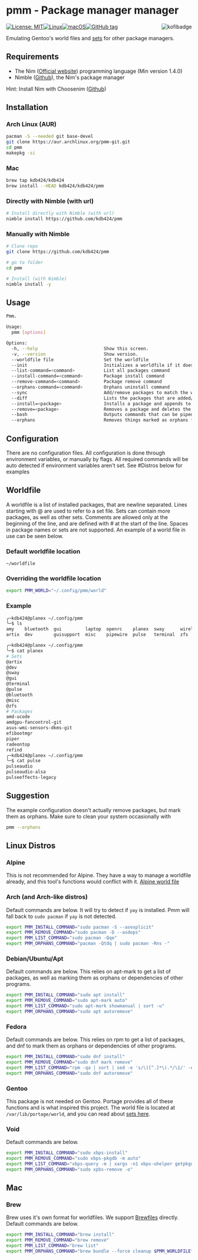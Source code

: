 # pmm - Package manager manager

[![License: MIT](https://img.shields.io/badge/License-MIT-yellow.svg)](https://opensource.org/licenses/MIT
)[![Linux](https://svgshare.com/i/Zhy.svg)](https://svgshare.com/i/Zhy.svg
)[![macOS](https://svgshare.com/i/ZjP.svg)](https://svgshare.com/i/ZjP.svg
)[![GitHub tag](https://img.shields.io/github/tag/kdb424/pmm.svg)](https://GitHub.com/kdb424/pmm/tags/
)<a href="https://ko-fi.com/kdb424"><img src="https://i.imgur.com/9T0bvqO.png" alt="kofibadge" align="right"/></a>

Emulating Gentoo's world files and [sets](https://wiki.gentoo.org/wiki//etc/portage/sets) for other package managers.

## Requirements

- The Nim ([Official website](https://nim-lang.org/)) programming language (Min version 1.4.0)
- Nimble ([Github](https://github.com/nim-lang/nimble)), the Nim's package manager

Hint: Install Nim with Choosenim ([Github](https://github.com/dom96/choosenim))

## Installation

### Arch Linux (AUR)

```bash
pacman -S --needed git base-devel
git clone https://aur.archlinux.org/pmm-git.git
cd pmm
makepkg -si
```

### Mac
```bash
brew tap kdb424/kdb424
brew install --HEAD kdb424/kdb424/pmm
```

### Directly with Nimble (with url)

```bash
# Install directly with Nimble (with url)
nimble install https://github.com/kdb424/pmm
```

### Manually with Nimble

```bash
# Clone repo
git clone https://github.com/kdb424/pmm

# go to folder
cd pmm

# Install (with Nimble)
nimble install -y
```

## Usage
```bash
Pmm.

Usage:
  pmm [options]

Options:
  -h, --help                         Show this screen.
  -v, --version                      Show version.
  --worldfile file                   Set the worldfile
  --init                             Initializes a worldfile if it does not exist
  --list-command=<command>           List all packages command
  --install-command=<command>        Package install command
  --remove-command=<command>         Package remove command
  --orphans-command=<command>        Orphans uninstall command
  --sync                             Add/remove packages to match the worldfile
  --diff                             Lists the packages that are added/removed
  --install=<package>                Installs a package and appends to the worldfile
  --remove=<package>                 Removes a package and deletes the entry in the worldfile
  --bash                             Outputs commands that can be piped into bash
  --orphans                          Removes things marked as orphans from your system
```

## Configuration
There are no configuration files. All configuration is done through environment
variables, or manually by flags. All required commands will be auto detected if
environment variables aren't set. See #Distros below for examples


## Worldfile
A worldfile is a list of installed packages, that are newline separated.
Lines starting with @ are used to refer to a set file. Sets can contain
more packages, as well as other sets. Comments are allowed only at the
beginning of the line, and are defined with # at the start of the line.
Spaces in package names or sets are not supported. An example of a world
file in use can be seen below.

### Default worldfile location
```
~/worldfile
```

### Overriding the worldfile location
```bash
export PMM_WORLD="~/.config/pmm/world"
```

### Example
```bash
╭─kdb424@planex ~/.config/pmm
╰─$ ls
amy    bluetooth  gui         laptop  openrc    planex  sway      wireless
artix  dev        guisupport  misc    pipewire  pulse   terminal  zfs

╭─kdb424@planex ~/.config/pmm
╰─$ cat planex
# Sets
@artix
@dev
@sway
@gui
@terminal
@pulse
@bluetooth
@misc
@zfs
# Packages
amd-ucode
amdgpu-fancontrol-git
asus-wmi-sensors-dkms-git
efibootmgr
piper
radeontop
refind
╭─kdb424@planex ~/.config/pmm
╰─$ cat pulse
pulseaudio
pulseaudio-alsa
pulseeffects-legacy
```

## Suggestion
The example configuration doesn't actually remove packages, but mark them
as orphans. Make sure to clean your system occasionally with
```bash
pmm --orphans
```

## Linux Distros

### Alpine
This is not recommended for Alpine. They have a way to manage a worldfile
already, and this tool's functions would conflict with it.
[Alpine world file](https://docs.alpinelinux.org/user-handbook/0.1a/Working/apk.html#_world) 

### Arch (and Arch-like distros)
Default commands are below. It will try to detect if `yay` is installed. Pmm will
fall back to `sudo pacman` if `yay` is not detected.
```bash
export PMM_INSTALL_COMMAND="sudo pacman -S --asexplicit"
export PMM_REMOVE_COMMAND="sudo pacman -D --asdeps"
export PMM_LIST_COMMAND="sudo pacman -Qqe"
export PMM_ORPHANS_COMMAND="pacman -Qtdq | sudo pacman -Rns -"
```

### Debian/Ubuntu/Apt
Default commands are below. This relies on apt-mark to get a list of packages, as well as
marking them as orphans or dependencies of other programs.
```bash
export PMM_INSTALL_COMMAND="sudo apt install"
export PMM_REMOVE_COMMAND="sudo apt-mark auto"
export PMM_LIST_COMMAND="sudo apt-mark showmanual | sort -u"
export PMM_ORPHANS_COMMAND="sudo apt autoremove"
```

### Fedora
Default commands are below. This relies on rpm to get a list of packages, and dnf to
mark them as orphans or dependencies of other programs.
```bash
export PMM_INSTALL_COMMAND="sudo dnf install"
export PMM_REMOVE_COMMAND="sudo dnf mark remove"
export PMM_LIST_COMMAND="rpm -qa | sort | sed -e 's/\([^.]*\).*/\1/' -e 's/\(.*\)-.*/\1/'"
export PMM_ORPHANS_COMMAND="sudo dnf autoremove"
```

### Gentoo
This package is not needed on Gentoo. Portage provides all of these functions
and is what inspired this project. The world file is located at 
`/var/lib/portage/world`, and you can read about 
[sets here](https://wiki.gentoo.org/wiki//etc/portage/sets).

### Void
Default commands are below.
```bash
export PMM_INSTALL_COMMAND="sudo xbps-install"
export PMM_REMOVE_COMMAND="sudo xbps-pkgdb -m auto"
export PMM_LIST_COMMAND="xbps-query -m | xargs -n1 xbps-uhelper getpkgname"
export PMM_ORPHANS_COMMAND="sudo xpbs-remove -o"
```

## Mac

### Brew
Brew uses it's own format for worldfiles. We support 
[Brewfiles](https://thoughtbot.com/blog/brewfile-a-gemfile-but-for-homebrew) directly. 
Default commands are below.
```bash
export PMM_INSTALL_COMMAND="brew install"
export PMM_REMOVE_COMMAND="brew remove"
export PMM_LIST_COMMAND="brew list"
export PMM_ORPHANS_COMMAND="brew bundle --force cleanup $PMM_WORLDFILE"
```
